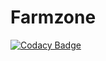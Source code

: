 # Farmzone

[![Codacy Badge](https://api.codacy.com/project/badge/Grade/74d6ad5701b747238c17857eaa504993)](https://app.codacy.com/gh/BuildForSDG/Farmzone?utm_source=github.com&utm_medium=referral&utm_content=BuildForSDG/Farmzone&utm_campaign=Badge_Grade_Dashboard)
